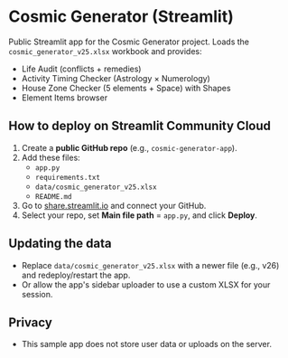 # Cosmic Generator (Streamlit)

Public Streamlit app for the Cosmic Generator project. Loads the `cosmic_generator_v25.xlsx` workbook and provides:
- Life Audit (conflicts + remedies)
- Activity Timing Checker (Astrology × Numerology)
- House Zone Checker (5 elements + Space) with Shapes
- Element Items browser

## How to deploy on Streamlit Community Cloud

1. Create a **public GitHub repo** (e.g., `cosmic-generator-app`).
2. Add these files:
   - `app.py`
   - `requirements.txt`
   - `data/cosmic_generator_v25.xlsx`
   - `README.md`
3. Go to [share.streamlit.io](https://share.streamlit.io/) and connect your GitHub.
4. Select your repo, set **Main file path** = `app.py`, and click **Deploy**.

## Updating the data
- Replace `data/cosmic_generator_v25.xlsx` with a newer file (e.g., v26) and redeploy/restart the app.
- Or allow the app's sidebar uploader to use a custom XLSX for your session.

## Privacy
- This sample app does not store user data or uploads on the server.
